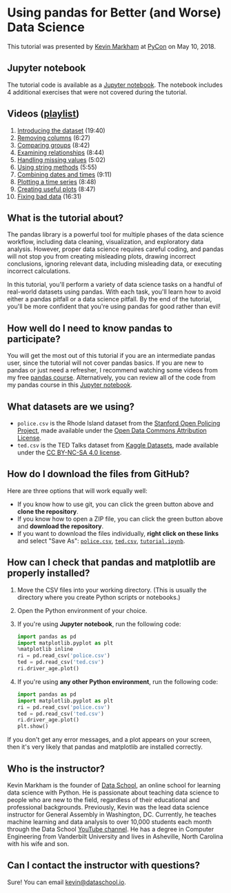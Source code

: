# Using pandas for Better (and Worse) Data Science

This tutorial was presented by [Kevin Markham](http://www.dataschool.io/about/) at [PyCon](https://us.pycon.org/2018/schedule/presentation/68/) on May 10, 2018.

## Jupyter notebook

The tutorial code is available as a [Jupyter notebook](tutorial.ipynb). The notebook includes 4 additional exercises that were not covered during the tutorial.

## Videos ([playlist](https://www.youtube.com/playlist?list=PL5-da3qGB5IBITZj_dYSFqnd_15JgqwA6))

1. [Introducing the dataset](https://www.youtube.com/watch?v=hl-TGI4550M&list=PL5-da3qGB5IBITZj_dYSFqnd_15JgqwA6&index=1) (19:40)
2. [Removing columns](https://www.youtube.com/watch?v=TW5RqdDBasg&list=PL5-da3qGB5IBITZj_dYSFqnd_15JgqwA6&index=2) (6:27)
3. [Comparing groups](https://www.youtube.com/watch?v=d0oBRIONOEw&list=PL5-da3qGB5IBITZj_dYSFqnd_15JgqwA6&index=3) (8:42)
4. [Examining relationships](https://www.youtube.com/watch?v=WzpGq1X5U1M&list=PL5-da3qGB5IBITZj_dYSFqnd_15JgqwA6&index=4) (8:44)
5. [Handling missing values](https://www.youtube.com/watch?v=3D6smaE9c-g&list=PL5-da3qGB5IBITZj_dYSFqnd_15JgqwA6&index=5) (5:02)
6. [Using string methods](https://www.youtube.com/watch?v=4tTO_xH4aQE&list=PL5-da3qGB5IBITZj_dYSFqnd_15JgqwA6&index=6) (5:55)
7. [Combining dates and times](https://www.youtube.com/watch?v=W0zGzXQmE7c&list=PL5-da3qGB5IBITZj_dYSFqnd_15JgqwA6&index=7) (9:11)
8. [Plotting a time series](https://www.youtube.com/watch?v=jV24N7SPXEU&list=PL5-da3qGB5IBITZj_dYSFqnd_15JgqwA6&index=8) (8:48)
9. [Creating useful plots](https://www.youtube.com/watch?v=GsQ6x3pt2w4&list=PL5-da3qGB5IBITZj_dYSFqnd_15JgqwA6&index=9) (8:47)
10. [Fixing bad data](https://www.youtube.com/watch?v=8U8ob9bXakY&list=PL5-da3qGB5IBITZj_dYSFqnd_15JgqwA6&index=10) (16:31)

## What is the tutorial about?

The pandas library is a powerful tool for multiple phases of the data science workflow, including data cleaning, visualization, and exploratory data analysis. However, proper data science requires careful coding, and pandas will not stop you from creating misleading plots, drawing incorrect conclusions, ignoring relevant data, including misleading data, or executing incorrect calculations.

In this tutorial, you'll perform a variety of data science tasks on a handful of real-world datasets using pandas. With each task, you'll learn how to avoid either a pandas pitfall or a data science pitfall. By the end of the tutorial, you'll be more confident that you're using pandas for good rather than evil!

## How well do I need to know pandas to participate?

You will get the most out of this tutorial if you are an intermediate pandas user, since the tutorial will not cover pandas basics. If you are new to pandas or just need a refresher, I recommend watching some videos from my free [pandas course](http://www.dataschool.io/easier-data-analysis-with-pandas/). Alternatively, you can review all of the code from my pandas course in this [Jupyter notebook](http://nbviewer.jupyter.org/github/justmarkham/pandas-videos/blob/master/pandas.ipynb).

## What datasets are we using?

* `police.csv` is the Rhode Island dataset from the [Stanford Open Policing Project](https://openpolicing.stanford.edu/), made available under the [Open Data Commons Attribution License](https://opendatacommons.org/licenses/by/summary/).
* `ted.csv` is the TED Talks dataset from [Kaggle Datasets](https://www.kaggle.com/rounakbanik/ted-talks), made available under the [CC BY-NC-SA 4.0 license](https://creativecommons.org/licenses/by-nc-sa/4.0/).

## How do I download the files from GitHub?

Here are three options that will work equally well:

- If you know how to use git, you can click the green button above and **clone the repository**.
- If you know how to open a ZIP file, you can click the green button above and **download the repository**.
- If you want to download the files individually, **right click on these links** and select "Save As": [`police.csv`](https://raw.githubusercontent.com/justmarkham/pycon-2018-tutorial/master/police.csv), [`ted.csv`](https://raw.githubusercontent.com/justmarkham/pycon-2018-tutorial/master/ted.csv), [`tutorial.ipynb`](https://raw.githubusercontent.com/justmarkham/pycon-2018-tutorial/master/tutorial.ipynb).

## How can I check that pandas and matplotlib are properly installed?

1. Move the CSV files into your working directory. (This is usually the directory where you create Python scripts or notebooks.)
2. Open the Python environment of your choice.
3. If you're using **Jupyter notebook**, run the following code:

    ```python
    import pandas as pd
	import matplotlib.pyplot as plt
	%matplotlib inline
	ri = pd.read_csv('police.csv')
	ted = pd.read_csv('ted.csv')
	ri.driver_age.plot()
	```

4. If you're using **any other Python environment**, run the following code:

    ```python
    import pandas as pd
	import matplotlib.pyplot as plt
	ri = pd.read_csv('police.csv')
	ted = pd.read_csv('ted.csv')
	ri.driver_age.plot()
	plt.show()
	```

If you don't get any error messages, and a plot appears on your screen, then it's very likely that pandas and matplotlib are installed correctly.

## Who is the instructor?

Kevin Markham is the founder of [Data School](http://www.dataschool.io/), an online school for learning data science with Python. He is passionate about teaching data science to people who are new to the field, regardless of their educational and professional backgrounds. Previously, Kevin was the lead data science instructor for General Assembly in Washington, DC. Currently, he teaches machine learning and data analysis to over 10,000 students each month through the Data School [YouTube channel](https://www.youtube.com/dataschool). He has a degree in Computer Engineering from Vanderbilt University and lives in Asheville, North Carolina with his wife and son.

## Can I contact the instructor with questions?

Sure! You can email [kevin@dataschool.io](mailto:kevin@dataschool.io).

